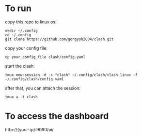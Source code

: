 # To run
copy this repo to linux os:

```
mkdir ~/.config
cd ~/.config
git clone https://github.com/gongysh2004/clash.git
```

copy your config file:
```
cp your_config_file clash/config.yaml
```

start the clash:
```
tmux new-session -d -s "clash" ~/.config/clash/clash.linux -f ~/.config/clash/config.yaml
```
after that, you can attach the session:
```
tmux a -t clash
```

# To access the dashboard
http://{your-ip}:9090/ui/

